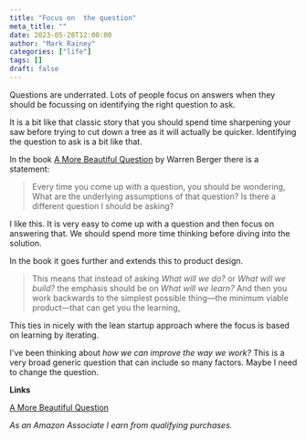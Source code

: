 ```yaml
---
title: "Focus on  the question"
meta_title: ""
date: 2023-05-28T12:00:00
author: "Mark Rainey"
categories: ["life"]
tags: []
draft: false
---
```


Questions are underrated. Lots of people focus on answers when they should be focussing on identifying the right question to ask.


It is a bit like that classic story that you should spend time sharpening your saw before trying to cut down a tree as it will actually be quicker. Identifying the question to ask is a bit like that.

In the book [A More Beautiful Question](https://amzn.to/43sNlcW) by Warren Berger there is a statement:

> Every time you come up with a question, you should be wondering, What are the underlying assumptions of that question? Is there a different question I should be asking?

I like this. It is very easy to come up with a question and then focus on answering that. We should spend more time thinking before diving into the solution.

In the book it goes further and extends this to product design.

> This means that instead of asking *What will we do?* or *What will we build?* the emphasis should be on *What will we learn?* And then you work backwards to the simplest possible thing—the minimum viable product—that can get you the learning,

This ties in nicely with the lean startup approach where the focus is based on learning by iterating.

I've been thinking about *how we can improve the way we work?* This is a very broad generic question that can include so many factors. Maybe I need to change the question.

__Links__

[A More Beautiful Question](https://amzn.to/43sNlcW)


*As an Amazon Associate I earn from qualifying purchases.*
